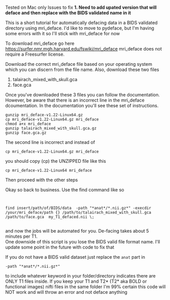 Tested on Mac only
Issues to fix 
<b> 1. Need to add upated version that will deface and then replace with the BIDS validated name in it </b>

This is a short tutorial for automatically defacing data in a BIDS validated directory using mri_deface. 
I'd like to move to pydeface, but I'm having some errors with it so I'll stick with mri_deface for now

To download mri_deface go here https://surfer.nmr.mgh.harvard.edu/fswiki/mri_deface
mri_deface does not require a Freesurfer license. 

Download the correct mri_deface file based on your operating system which you can discern from the file name. Also, download these two files 
1. talairach_mixed_with_skull.gca 
2. face.gca 

Once you've downloaded these 3 files you can follow the documentation. However, be aware that there is an incorrect line in the mri_deface dcoumentation. In the documentation you'll see these set of instructions. 

```
gunzip mri_deface-v1.22-Linux64.gz
cp mri_deface-v1.22-Linux64.gz mri_deface
chmod a+x mri_deface
gunzip talairach_mixed_with_skull.gca.gz
gunzip face.gca.gz

```

The second line is incorrect and instead of 

```
cp mri_deface-v1.22-Linux64.gz mri_deface

```
you should copy (cp) the UNZIPPED file like this 

```
cp mri_deface-v1.22-Linux64 mri_deface
```


Then proceed with the other steps



Okay so back to business. 
Use the find command like so 

```


find insert/path/of/BIDS/data  -path "*anat*/*.nii.gz*" -execdir /your/mri_deface/path {} /path/to/talairach_mixed_with_skull.gca /path/to/face.gca  my_T1_defaced.nii \;


```

and now the jobs will be automated for you. De-facing takes about 5 minutes per T1.   
One downside of this script is you lose the BIDS valid file format name. I'll update some point in the future with code to fix that



If you do not have a BIDS valid dataset just replace the `anat` part in 

```
-path "*anat*/*.nii.gz*"
```

to include whatever keyword in your folder/directory indicates there are ONLY T1 files inside. If you keep your T1 and T2* (T2* aka BOLD or functional images) nifti files in the same folder I'm 99% certain this code will NOT work and will throw an error and not deface anything 
